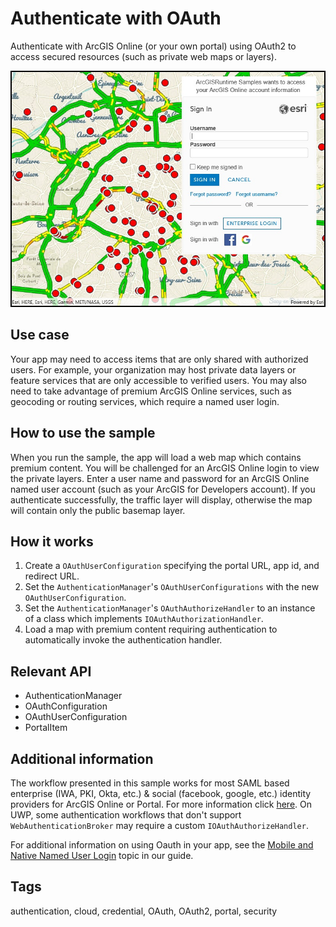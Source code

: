 # Authenticate with OAuth

Authenticate with ArcGIS Online (or your own portal) using OAuth2 to access secured resources (such as private web maps or layers).

![screenshot](OAuth.jpg)

## Use case

Your app may need to access items that are only shared with authorized users. For example, your organization may host private data layers or feature services that are only accessible to verified users. You may also need to take advantage of premium ArcGIS Online services, such as geocoding or routing services, which require a named user login.

## How to use the sample

When you run the sample, the app will load a web map which contains premium content. You will be challenged for an ArcGIS Online login to view the private layers. Enter a user name and password for an ArcGIS Online named user account (such as your ArcGIS for Developers account). If you authenticate successfully, the traffic layer will display, otherwise the map will contain only the public basemap layer.

## How it works

1. Create a `OAuthUserConfiguration` specifying the portal URL, app id, and redirect URL.
2. Set the `AuthenticationManager`'s `OAuthUserConfigurations` with the new `OAuthUserConfiguration`.
3. Set the `AuthenticationManager`'s `OAuthAuthorizeHandler` to an instance of a class which implements `IOAuthAuthorizationHandler`.
4. Load a map with premium content requiring authentication to automatically invoke the authentication handler.

## Relevant API

* AuthenticationManager
* OAuthConfiguration
* OAuthUserConfiguration
* PortalItem

## Additional information

The workflow presented in this sample works for most SAML based enterprise (IWA, PKI, Okta, etc.) & social (facebook, google, etc.) identity providers for ArcGIS Online or Portal. For more information click [here](https://doc.arcgis.com/en/arcgis-online/administer/enterprise-logins.htm).
On UWP, some authentication workflows that don't support `WebAuthenticationBroker` may require a custom `IOAuthAuthorizeHandler`.

For additional information on using Oauth in your app, see the [Mobile and Native Named User Login](https://developers.arcgis.com/documentation/core-concepts/security-and-authentication/mobile-and-native-user-logins/) topic in our guide.

## Tags

authentication, cloud, credential, OAuth, OAuth2, portal, security
